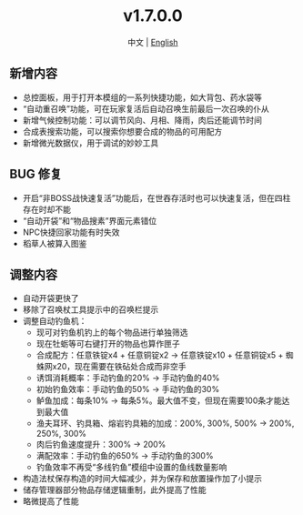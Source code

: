 ﻿<h1 align="center">v1.7.0.0</h1>

<div align="center">

中文 | [English](../en/v1.7.0.0.md)

</div>

## 新增内容

- 总控面板，用于打开本模组的一系列快捷功能，如大背包、药水袋等
- “自动重召唤”功能，可在玩家复活后自动召唤生前最后一次召唤的仆从
- 新增气候控制功能：可以调节风向、月相、降雨，肉后还能调节时间
- 合成表搜索功能，可以搜索你想要合成的物品的可用配方
- 新增微光数据仪，用于调试的妙妙工具

## BUG 修复

- 开启“非BOSS战快速复活”功能后，在世吞存活时也可以快速复活，但在四柱存在时却不能
- “自动开袋”和“物品搜素”界面元素错位
- NPC快捷回家功能有时失效
- 稻草人被算入图鉴

## 调整内容

- 自动开袋更快了
- 移除了召唤杖工具提示中的召唤栏提示
- 调整自动钓鱼机：
    - 现可对钓鱼机钓上的每个物品进行单独筛选
    - 现在牡蛎等可右键打开的物品也算作匣子
    - 合成配方：任意铁锭x4 + 任意铜锭x2 -> 任意铁锭x10 + 任意铜锭x5 + 蜘蛛网x20，现在需要在铁砧处合成而非空手
    - 诱饵消耗概率：手动钓鱼的20% -> 手动钓鱼的40%
    - 初始钓鱼效率：手动钓鱼的50% -> 手动钓鱼的30%
    - 鲈鱼加成：每条10% -> 每条5%。最大值不变，但现在需要100条才能达到最大值
    - 渔夫耳环、钓具箱、熔岩钓具箱的加成：200%, 300%, 500% -> 200%, 250%, 300%
    - 肉后钓鱼速度提升：300% -> 200%
    - 满配效率：手动钓鱼的650% -> 手动钓鱼的300%
    - 钓鱼效率不再受“多线钓鱼”模组中设置的鱼线数量影响
- 构造法杖保存构造的时间大幅减少，并为保存和放置操作加了小提示
- 储存管理器部分物品存储逻辑重制，此外提高了性能
- 略微提高了性能
